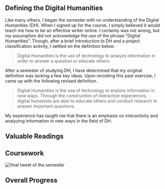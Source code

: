 ## Defining the Digital Humanities
Like many others, I began the semester with no understanding of the Digital Humanities (DH). When I signed up for the course, I simply believed it would teach me how to be an effective writer online. I certainly was not wrong, but my assumption did not acknowledge the use of the phrase "Digital Humanities". Though, after a brief introduction to DH and a project classification activity, I settled on the definition below.

> Digital Humanities is the use of technology to analyze information in order to answer a question or educate others.

After a semester of studying DH, I have determined that my original definition was lacking a few key ideas. Upon revisiting this past exercise, I came up with the following revised definition.

> Digital Humanities is the use of technology to explore information in new ways. Through the construction of interactive experiences, digital humanists are able to educate others and conduct research to answer important questions.

My experience has taught me that there is an emphasis on interactivity and analyzing information in new ways in the field of DH.

## Valuable Readings

##  Coursework

![final tweet of the semester](https://dh.toddmahood.com/images/course_reflection/final_tweet_space.png)

## Overall Progress
